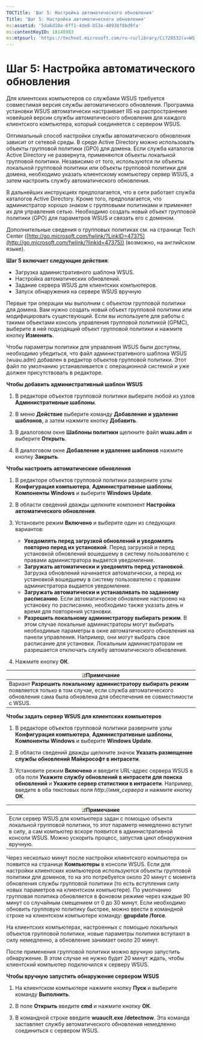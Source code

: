 ```yaml
---
TOCTitle: 'Шаг 5: Настройка автоматического обновления'
Title: 'Шаг 5: Настройка автоматического обновления'
ms:assetid: '5da6d10a-6ff1-4de8-b53a-4893bf8bd9fa'
ms:contentKeyID: 18148983
ms:mtpsurl: 'https://technet.microsoft.com/ru-ru/library/Cc720532(v=WS.10)'
---
```


Шаг 5: Настройка автоматического обновления
===========================================

Для клиентских компьютеров со службами WSUS требуется совместимая версия службы автоматического обновления. Программа установки WSUS автоматически настраивает IIS на распространение новейшей версии службы автоматического обновления для каждого клиентского компьютера, который соединяется с сервером WSUS.

Оптимальный способ настройки службы автоматического обновления зависит от сетевой среды. В среде Active Directory можно использовать объекты групповой политики (GPO) для домена. Если служба каталогов Active Directory не развернута, применяются объекты локальной групповой политики. Независимо от того, используются ли объекты локальной групповой политики или объекты групповой политики для домена, необходимо указать клиентскому компьютеру сервер WSUS, а затем настроить службу автоматического обновления.

В дальнейших инструкциях предполагается, что в сети работает служба каталогов Active Directory. Кроме того, предполагается, что администратор хорошо знаком с групповыми политиками и применяет их для управления сетью. Необходимо создать новый объект групповой политики (GPO) для параметров WSUS и связать его с доменом.

Дополнительные сведения о групповых политиках см. на странице Tech Center ([http://go.microsoft.com/fwlink/?LinkID=47375](http://go.microsoft.com/fwlink/?linkid=47375)) (возможно, на английском языке).

**Шаг 5 включает следующие действия**:

-   Загрузка административного шаблона WSUS.
-   Настройка автоматических обновлений.
-   Задание сервера WSUS для клиентских компьютеров.
-   Запуск обнаружения на сервере WSUS вручную

Первые три операции мы выполним с объектом групповой политики для домена. Вам нужно создать новый объект групповой политики или модифицировать существующий. Если вы используете для работы с такими объектами консоль управления групповой политикой (GPMC), выберите в ней подходящий объект групповой политики и нажмите кнопку **Изменить**.

Чтобы параметры политики для управления WSUS были доступны, необходимо убедиться, что файл административного шаблона WSUS (wuau.adm) добавлен в редактор объектов групповой политики. Этот файл по умолчанию устанавливается с операционной системой и уже должен присутствовать в редакторе.

**Чтобы добавить административный шаблон WSUS**
1.  В редакторе объектов групповой политики выберите любой из узлов **Административные шаблоны**.

2.  В меню **Действие** выберите команду **Добавление и удаление шаблонов**, а затем нажмите кнопку **Добавить**.

3.  В диалоговом окне **Шаблоны политики** щелкните файл **wuau.adm** и выберите **Открыть**.

4.  В диалоговом окне **Добавление и удаление шаблонов** нажмите кнопку **Закрыть**.

**Чтобы настроить автоматические обновления**
1.  В редакторе объектов групповой политики разверните узлы **Конфигурация компьютера**, **Административные шаблоны**, **Компоненты Windows** и выберите **Windows Update**.

2.  В области сведений дважды щелкните компонент **Настройка автоматического обновления**.

3.  Установите режим **Включено** и выберите один из следующих вариантов:

    -   **Уведомлять перед загрузкой обновлений и уведомлять повторно перед их установкой**. Перед загрузкой и перед установкой обновлений вошедшему в систему пользователю с правами администратора выдается уведомление.
    -   **Загружать автоматически и уведомлять перед установкой**. Загрузка обновлений начинается автоматически, а перед их установкой вошедшему в систему пользователю с правами администратора выдается уведомление.
    -   **Загружать автоматически и устанавливать по заданному расписанию**. Если автоматическое обновление настроено на установку по расписанию, необходимо также указать день и время для повторения установки.
    -   **Разрешить локальному администратору выбирать режим**. В этом случае локальные администраторы могут выбирать необходимые параметры в окне автоматического обновления на панели управления. Например, они могут выбрать свое расписание для установки. Локальным администраторам не разрешается отключать службу автоматического обновления.

4.  Нажмите кнопку **ОК**.

| ![](/security-updates/images/Cc720532.note(WS.10).gif)Примечание                                                                                                                        |
|----------------------------------------------------------------------------------------------------------------------------------------------------------------------------------------------------|
| Вариант **Разрешить локальному администратору выбирать режим** появляется только в том случае, если служба автоматического обновления сама была обновлена для обеспечения ее совместимости с WSUS. |

**Чтобы задать сервер WSUS для клиентских компьютеров**
1.  В редакторе объектов групповой политики разверните узлы **Конфигурация компьютера**, **Административные шаблоны**, **Компоненты Windows** и выберите **Windows Update**.

2.  В области сведений дважды щелкните значок **Указать размещение службы обновлений Майкрософт в интрасети**.

3.  Установите режим **Включено** и введите URL-адрес сервера WSUS в оба поля **Укажите службу обновлений в интрасети для поиска обновлений** и **Укажите сервер статистики в интрасети**. Например, введите в оба текстовых поля *http://имя\_сервера* и нажмите кнопку **ОК**.

| ![](/security-updates/images/Cc720532.note(WS.10).gif)Примечание                                                                                                                                                                                   |
|---------------------------------------------------------------------------------------------------------------------------------------------------------------------------------------------------------------------------------------------------------------|
| Если сервер WSUS для компьютера задан с помощью объекта локальной групповой политики, то этот параметр немедленно вступит в силу, а сам компьютер вскоре появится в административной консоли WSUS. Можно ускорить процесс, запустив цикл обнаружения вручную. |

Через несколько минут после настройки клиентского компьютера он появится на странице **Компьютеры** в консоли WSUS. Если для настройки клиентских компьютеров используются объекты групповой политики для доменов, то на это потребуется около 20 минут с момента обновления службы групповой политики (то есть вступления силу новых параметров на клиентском компьютере). По умолчанию групповая политика обновляется в фоновом режиме через каждые 90 минут со случайным смещением от 0 до 30 минут. Если необходимо обновить групповую политику быстрее, можно ввести в командной строке на клиентском компьютере команду: **gpupdate /force**.

На клиентских компьютерах, настроенных с помощью локальных объектов групповой политики, новые параметры политики вступают в силу немедленно, а обновление занимает около 20 минут.

После применения групповой политики можно вручную запустить обнаружение. В этом случае не нужно будет 20 минут ждать, чтобы клиентский компьютер подключился к серверу WSUS.

**Чтобы вручную запустить обнаружение сервером WSUS**
1.  На клиентском компьютере нажмите кнопку **Пуск** и выберите команду **Выполнить**.

2.  В поле **Открыть** введите **cmd** и нажмите кнопку **ОК**.

3.  В командной строке введите **wuauclt.exe /detectnow**. Эта команда заставляет службу автоматического обновления немедленно соединиться с сервером WSUS.
